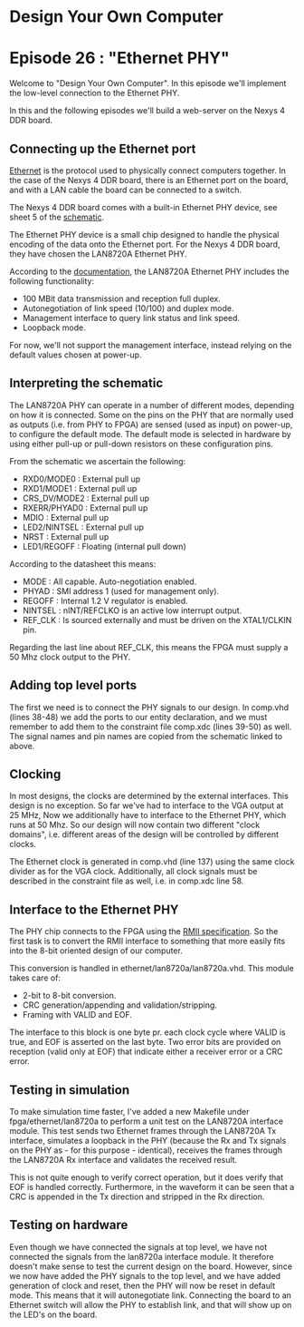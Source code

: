 # Design Your Own Computer
# Episode 26 : "Ethernet PHY"
 
Welcome to "Design Your Own Computer".  In this episode we'll implement
the low-level connection to the Ethernet PHY.

In this and the following episodes we'll build a web-server on the Nexys 4 DDR
board.

## Connecting up the Ethernet port

[Ethernet](https://en.wikipedia.org/wiki/Ethernet) is the protocol used to
physically connect computers together.  In the case of the Nexys 4 DDR board,
there is an Ethernet port on the board, and with a LAN cable the board can be
connected to a switch.

The Nexys 4 DDR board comes with a built-in Ethernet PHY device, see sheet 5
of the
[schematic](https://reference.digilentinc.com/_media/reference/programmable-logic/nexys-4-ddr/nexys-4-ddr_sch.pdf).

The Ethernet PHY device is a small chip designed to handle the physical
encoding of the data onto the Ethernet port. For the Nexys 4 DDR board, they
have chosen the LAN8720A Ethernet PHY.

According to the
[documentation](http://ww1.microchip.com/downloads/en/DeviceDoc/8720a.pdf), the
LAN8720A Ethernet PHY includes the following functionality:
* 100 MBit data transmission and reception full duplex.
* Autonegotiation of link speed (10/100) and duplex mode.
* Management interface to query link status and link speed.
* Loopback mode.

For now, we'll not support the management interface, instead relying on the
default values chosen at power-up.

## Interpreting the schematic
The LAN8720A PHY can operate in a number of different modes, depending on how
it is connected. Some on the pins on the PHY that are normally used as outputs
(i.e. from PHY to FPGA) are sensed (used as input) on power-up, to configure
the default mode. The default mode is selected in hardware by using either
pull-up or pull-down resistors on these configuration pins.

From the schematic we ascertain the following: 
* RXD0/MODE0    : External pull up
* RXD1/MODE1    : External pull up
* CRS\_DV/MODE2 : External pull up
* RXERR/PHYAD0  : External pull up
* MDIO          : External pull up
* LED2/NINTSEL  : External pull up
* NRST          : External pull up
* LED1/REGOFF   : Floating (internal pull down)

According to the datasheet this means:
* MODE     : All capable. Auto-negotiation enabled.
* PHYAD    : SMI address 1 (used for management only).
* REGOFF   : Internal 1.2 V regulator is enabled.
* NINTSEL  : nINT/REFCLKO is an active low interrupt output.
* REF\_CLK : Is sourced externally and must be driven on the XTAL1/CLKIN pin.

Regarding the last line about REF\_CLK, this means the FPGA must supply a 50
Mhz clock output to the PHY.

## Adding top level ports
The first we need is to connect the PHY signals to our design. In comp.vhd
(lines 38-48) we add the ports to our entity declaration, and we must remember
to add them to the constraint file comp.xdc (lines 39-50) as well. The signal
names and pin names are copied from the schematic linked to above.

## Clocking
In most designs, the clocks are determined by the external interfaces. This
design is no exception.  So far we've had to interface to the VGA output at 25
MHz, Now we additionally have to interface to the Ethernet PHY, which runs at
50 Mhz. So our design will now contain two different "clock domains", i.e.
different areas of the design will be controlled by different clocks.

The Ethernet clock is generated in comp.vhd (line 137) using the same clock
divider as for the VGA clock. Additionally, all clock signals must be described
in the constraint file as well, i.e. in comp.xdc line 58.

## Interface to the Ethernet PHY
The PHY chip connects to the FPGA using the [RMII
specification](https://en.wikipedia.org/wiki/Media-independent_interface#Reduced_media-independent_interface).
So the first task is to convert the RMII interface to something that more easily
fits into the 8-bit oriented design of our computer.

This conversion is handled in ethernet/lan8720a/lan8720a.vhd.  This module takes care of:
* 2-bit to 8-bit conversion.
* CRC generation/appending and validation/stripping.
* Framing with VALID and EOF.

The interface to this block is one byte pr. each clock cycle where VALID is
true, and EOF is asserted on the last byte.  Two error bits are provided on
reception (valid only at EOF) that indicate either a receiver error or a CRC
error.

## Testing in simulation
To make simulation time faster, I've added a new Makefile under
fpga/ethernet/lan8720a to perform a unit test on the LAN8720A interface module.
This test sends two Ethernet frames through the LAN8720A Tx interface,
simulates a loopback in the PHY (because the Rx and Tx signals on the PHY as -
for this purpose - identical), receives the frames through the LAN8720A Rx
interface and validates the received result.

This is not quite enough to verify correct operation, but it does verify
that EOF is handled correctly. Furthermore, in the waveform it can be seen that
a CRC is appended in the Tx direction and stripped in the Rx direction.

## Testing on hardware
Even though we have connected the signals at top level, we have not connected
the signals from the lan8720a interface module. It therefore doesn't make sense
to test the current design on the board. However, since we now have added the
PHY signals to the top level, and we have added generation of clock and reset,
then the PHY will now be reset in default mode. This means that it will
autonegotiate link. Connecting the board to an Ethernet switch will allow the
PHY to establish link, and that will show up on the LED's on the board.

